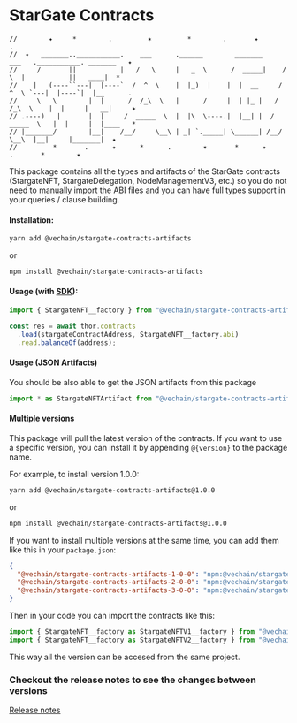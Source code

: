 # StarGate Contracts

```
//        ✦     *        .         ✶         *        .       ✦       .
//  ✦   _______..___________.    ___      .______        _______      ___   .___________. _______   ✦
//     /       ||           |   /   \     |   _  \      /  _____|    /   \  |           ||   ____|  *
//    |   (----``---|  |----`  /  ^  \    |  |_)  |    |  |  __     /  ^  \ `---|  |----`|  |__      .
//     \   \        |  |      /  /_\  \   |      /     |  | |_ |   /  /_\  \    |  |     |   __|     ✶
// .----)   |       |  |     /  _____  \  |  |\  \----.|  |__| |  /  _____  \   |  |     |  |____   *
// |_______/        |__|    /__/     \__\ | _| `._____| \______| /__/     \__\  |__|     |_______|  ✦
//         *       .      ✦      *      .        ✶       *      ✦       .       *        ✶
```

This package contains all the types and artifacts of the StarGate contracts (StargateNFT, StargateDelegation, NodeManagementV3, etc.) so you do not need to manually import the ABI files and you can have full types support in your queries / clause building.

#### Installation:

```sh
yarn add @vechain/stargate-contracts-artifacts
```

or&#x20;

```sh
npm install @vechain/stargate-contracts-artifacts
```

#### Usage (with [SDK](https://docs.vechain.org/developer-resources/sdks-and-providers/sdk)):

```javascript
import { StargateNFT__factory } from "@vechain/stargate-contracts-artifacts";

const res = await thor.contracts
  .load(stargateContractAddress, StargateNFT__factory.abi)
  .read.balanceOf(address);
```

#### Usage (JSON Artifacts)

You should be also able to get the JSON artifacts from this package

```javascript
import * as StargateNFTArtifact from "@vechain/stargate-contracts-artifacts/artifacts/contracts/StargateNFT.sol/StargateNFT.json";
```

#### Multiple versions

This package will pull the latest version of the contracts. If you want to use a specific version, you can install it by appending `@{version}` to the package name.

For example, to install version 1.0.0:

```sh
yarn add @vechain/stargate-contracts-artifacts@1.0.0
```

or&#x20;

```sh
npm install @vechain/stargate-contracts-artifacts@1.0.0
```

If you want to install multiple versions at the same time, you can add them like this in your `package.json`:

```json
{
  "@vechain/stargate-contracts-artifacts-1-0-0": "npm:@vechain/stargate-contracts-artifacts@1.0.0",
  "@vechain/stargate-contracts-artifacts-2-0-0": "npm:@vechain/stargate-contracts-artifacts@2.0.0",
  "@vechain/stargate-contracts-artifacts-3-0-0": "npm:@vechain/stargate-contracts-artifacts@3.0.0"
}
```

Then in your code you can import the contracts like this:

```javascript
import { StargateNFT__factory as StargateNFTV1__factory } from "@vechain/stargate-contracts-artifacts-1-0-0";
import { StargateNFT__factory as StargateNFTV2__factory } from "@vechain/stargate-contracts-artifacts-2-0-0";
```

This way all the version can be accesed from the same project.

### Checkout the release notes to see the changes between versions

[Release notes](https://github.com/vechain/stargate-contracts/releases)
